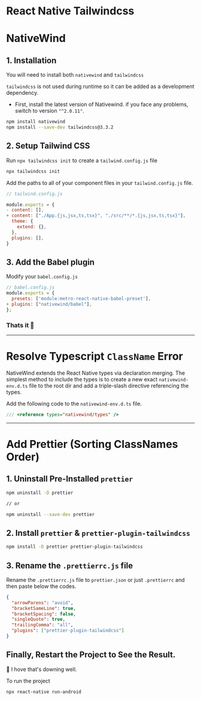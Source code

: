 # React Native Tailwindcss

# NativeWind

## 1. Installation

You will need to install both `nativewind` and `tailwindcss`

`tailwindcss` is not used during runtime so it can be added as a development dependency.

 - First, install the latest version of Nativewind. if you face any problems, switch to version `"^2.0.11"`.
```bash
npm install nativewind
npm install --save-dev tailwindcss@3.3.2
```

## 2. Setup Tailwind CSS

Run `npx tailwindcss init` to create a `tailwind.config.js` file

```bash
npx tailwindcss init
```

Add the paths to all of your component files in your `tailwind.config.js` file.

```javascript
// tailwind.config.js

module.exports = {
- content: [],
+ content: ["./App.{js,jsx,ts,tsx}", "./src/**/*.{js,jsx,ts,tsx}"],
  theme: {
    extend: {},
  },
  plugins: [],
}
```

## 3. Add the Babel plugin

Modify your `babel.config.js`

```javascript
// babel.config.js
module.exports = {
  presets: ['module:metro-react-native-babel-preset'],
+ plugins: ["nativewind/babel"],
};
```

### Thats it 🎉

---

# Resolve Typescript `ClassName` Error

NativeWind extends the React Native types via declaration merging. The simplest method to include the types is to create a new exact `nativewind-env.d.ts` file to the root dir and add a triple-slash directive referencing the types.

Add the following code to the `nativewind-env.d.ts` file.

```javascript
/// <reference types="nativewind/types" />
```

---

# Add Prettier (Sorting ClassNames Order)

## 1. Uninstall Pre-Installed `prettier`

```bash
npm uninstall -D prettier

// or

npm uninstall --save-dev prettier
```

## 2. Install `prettier` & `prettier-plugin-tailwindcss`

```bash
npm install -D prettier prettier-plugin-tailwindcss
```

## 3. Rename the `.prettierrc.js` file

Rename the `.prettierrc.js` file to `prettier.json` or just `.prettierrc` and then paste below the codes.

```json
{
  "arrowParens": "avoid",
  "bracketSameLine": true,
  "bracketSpacing": false,
  "singleQuote": true,
  "trailingComma": "all",
  "plugins": ["prettier-plugin-tailwindcss"]
}
```

## Finally, Restart the Project to See the Result.

🎉 I hove that's downing well.

To run the project

```bash
npx react-native run-android
```
